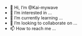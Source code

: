 - 👋 Hi, I’m @Kai-mywave
- 👀 I’m interested in ...
- 🌱 I’m currently learning ...
- 💞️ I’m looking to collaborate on ...
- 📫 How to reach me ...

<!---
Kai-mywave/Kai-mywave is a ✨ special ✨ repository because its `README.md` (this file) appears on your GitHub profile.
You can click the Preview link to take a look at your changes.
--->
